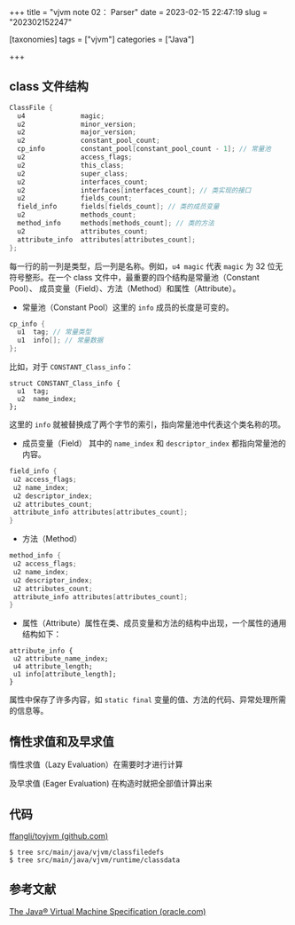 +++
title = "vjvm note 02： Parser"
date = 2023-02-15 22:47:19
slug = "202302152247"

[taxonomies]
tags = ["vjvm"]
categories =  ["Java"]

+++

<!-- more -->

## class 文件结构

```c
ClassFile {
  u4              magic;
  u2              minor_version;
  u2              major_version;
  u2              constant_pool_count;
  cp_info         constant_pool[constant_pool_count - 1]; // 常量池
  u2              access_flags;
  u2              this_class;
  u2              super_class;
  u2              interfaces_count;
  u2              interfaces[interfaces_count]; // 类实现的接口
  u2              fields_count;
  field_info      fields[fields_count]; // 类的成员变量
  u2              methods_count;
  method_info     methods[methods_count]; // 类的方法
  u2              attributes_count;
  attribute_info  attributes[attributes_count];
};
```

每一行的前一列是类型，后一列是名称。例如，`u4 magic` 代表 `magic` 为 32 位无符号整形。在一个 class 文件中，最重要的四个结构是常量池（Constant Pool）、 成员变量（Field）、方法（Method）和属性（Attribute）。

- 常量池（Constant Pool）这里的 `info` 成员的长度是可变的。

```c
cp_info {
  u1  tag; // 常量类型
  u1  info[]; // 常量数据
};
```

比如，对于 `CONSTANT_Class_info`：

```
struct CONSTANT_Class_info {
  u1  tag;
  u2  name_index;
};
```

这里的 `info` 就被替换成了两个字节的索引，指向常量池中代表这个类名称的项。

- 成员变量（Field） 其中的 `name_index` 和 `descriptor_index` 都指向常量池的内容。

```c
field_info {
 u2 access_flags;
 u2 name_index;
 u2 descriptor_index;
 u2 attributes_count;
 attribute_info attributes[attributes_count];
}
```

- 方法（Method）

```c
method_info {
 u2 access_flags;
 u2 name_index;
 u2 descriptor_index;
 u2 attributes_count;
 attribute_info attributes[attributes_count];
}
```

- 属性（Attribute）属性在类、成员变量和方法的结构中出现，一个属性的通用结构如下：

```
attribute_info {
 u2 attribute_name_index;
 u4 attribute_length;
 u1 info[attribute_length];
}
```

属性中保存了许多内容，如 `static final` 变量的值、方法的代码、异常处理所需的信息等。

## 惰性求值和及早求值

惰性求值（Lazy Evaluation）在需要时才进行计算

及早求值  (Eager Evaluation) 在构造时就把全部值计算出来

## 代码

[ffangli/toyjvm (github.com)](https://github.com/ffangli/toyjvm)

```
$ tree src/main/java/vjvm/classfiledefs
$ tree src/main/java/vjvm/runtime/classdata
```

## 参考文献

[The Java® Virtual Machine Specification (oracle.com)](https://docs.oracle.com/javase/specs/jvms/se8/jvms8.pdf)
